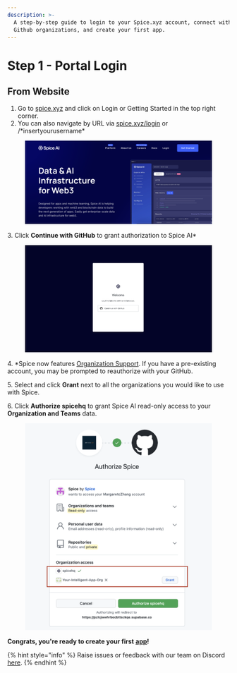 ```yaml
---
description: >-
  A step-by-step guide to login to your Spice.xyz account, connect with your
  Github organizations, and create your first app.
---
```


# Step 1 - Portal Login

## From Website

1. Go to [spice.xyz](https://www.spice.xyz) and click on Login or Getting Started in the top right corner.
2. You can also navigate by URL via [spice.xyz/login](https://spice.xyz/login) or /\*insertyourusername\*

<figure><img src="../../.gitbook/assets/CleanShot 2023-01-24 at 14.07.06@2x.png" alt=""><figcaption></figcaption></figure>

3\.   Click **Continue with GitHub** to grant authorization to Spice AI\*

<figure><img src="../../.gitbook/assets/CleanShot 2023-01-24 at 14.00.46@2x.png" alt=""><figcaption></figcaption></figure>



4\.   \*Spice now features [Organization Support](../../portal/organizations.md). If you have a pre-existing account, you may be prompted to reauthorize with your GitHub.&#x20;

5\.   Select and click **Grant** next to all the organizations you would like to use with Spice.

6\.   Click **Authorize spicehq** to grant Spice AI read-only access to your **Organization and Teams** data.

<figure><img src="../../.gitbook/assets/image (6) (1).png" alt=""><figcaption></figcaption></figure>

**Congrats, you're ready to create your first** [**app**](../../portal/apps/)**!**



{% hint style="info" %}
Raise issues or feedback with our team on Discord [here](https://discord.gg/PUCapX22En).&#x20;
{% endhint %}
